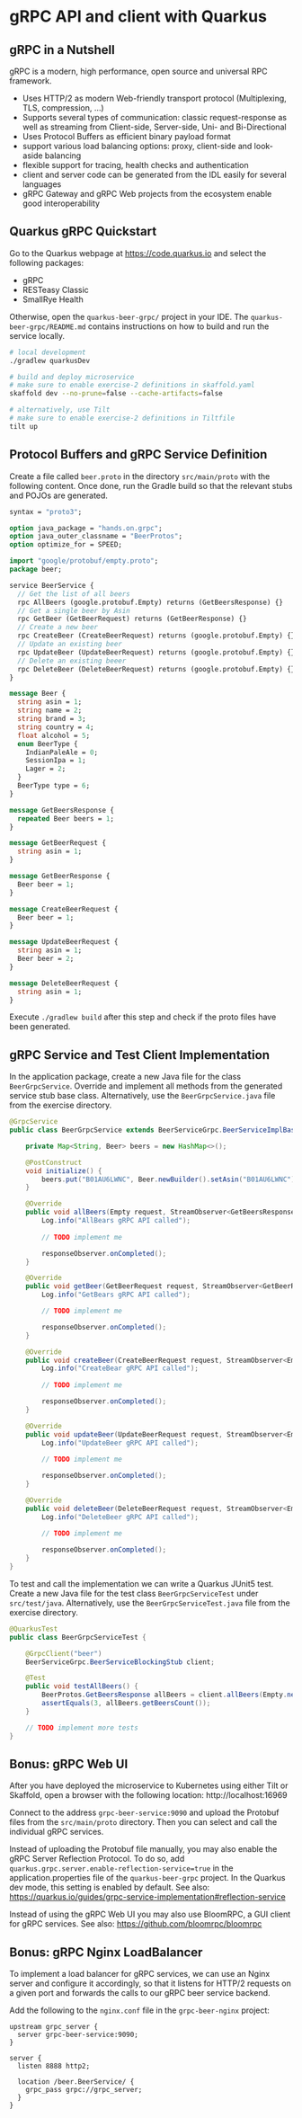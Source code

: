 # gRPC API and client with Quarkus

## gRPC in a Nutshell

gRPC is a modern, high performance, open source and  universal RPC framework.
- Uses HTTP/2 as modern Web-friendly transport protocol (Multiplexing, TLS, compression, …)
- Supports several types of communication: classic request-response as well as streaming from Client-side, Server-side, Uni- and Bi-Directional
- Uses Protocol Buffers as efficient binary payload format
- support various load balancing options: proxy, client-side and look-aside balancing
- flexible support for tracing, health checks and authentication
- client and server code can be generated from the IDL easily for several languages
- gRPC Gateway and gRPC  Web projects from the ecosystem enable good interoperability

## Quarkus gRPC Quickstart

Go to the Quarkus webpage at https://code.quarkus.io and select the following packages:
- gRPC
- RESTeasy Classic
- SmallRye Health

Otherwise, open the `quarkus-beer-grpc/` project in your IDE. The `quarkus-beer-grpc/README.md` contains instructions
on how to build and run the service locally.

```bash
# local development
./gradlew quarkusDev

# build and deploy microservice
# make sure to enable exercise-2 definitions in skaffold.yaml
skaffold dev --no-prune=false --cache-artifacts=false

# alternatively, use Tilt
# make sure to enable exercise-2 definitions in Tiltfile
tilt up
```

## Protocol Buffers and gRPC Service Definition

Create a file called `beer.proto` in the directory `src/main/proto` with the following content.
Once done, run the Gradle build so that the relevant stubs and POJOs are generated.

```proto
syntax = "proto3";

option java_package = "hands.on.grpc";
option java_outer_classname = "BeerProtos";
option optimize_for = SPEED;

import "google/protobuf/empty.proto";
package beer;

service BeerService {
  // Get the list of all beers
  rpc AllBeers (google.protobuf.Empty) returns (GetBeersResponse) {}
  // Get a single beer by Asin
  rpc GetBeer (GetBeerRequest) returns (GetBeerResponse) {}
  // Create a new beer
  rpc CreateBeer (CreateBeerRequest) returns (google.protobuf.Empty) {}
  // Update an existing beer
  rpc UpdateBeer (UpdateBeerRequest) returns (google.protobuf.Empty) {}
  // Delete an existing beeer
  rpc DeleteBeer (DeleteBeerRequest) returns (google.protobuf.Empty) {}
}

message Beer {
  string asin = 1;
  string name = 2;
  string brand = 3;
  string country = 4;
  float alcohol = 5;
  enum BeerType {
    IndianPaleAle = 0;
    SessionIpa = 1;
    Lager = 2;
  }
  BeerType type = 6;
}

message GetBeersResponse {
  repeated Beer beers = 1;
}

message GetBeerRequest {
  string asin = 1;
}

message GetBeerResponse {
  Beer beer = 1;
}

message CreateBeerRequest {
  Beer beer = 1;
}

message UpdateBeerRequest {
  string asin = 1;
  Beer beer = 2;
}

message DeleteBeerRequest {
  string asin = 1;
}
```

Execute `./gradlew build` after this step and check if the proto files have been generated.

## gRPC Service and Test Client Implementation

In the application package, create a new Java file for the class `BeerGrpcService`. Override and implement
all methods from the generated service stub base class. Alternatively, use the `BeerGrpcService.java` file
from the exercise directory.

```java
@GrpcService
public class BeerGrpcService extends BeerServiceGrpc.BeerServiceImplBase {

    private Map<String, Beer> beers = new HashMap<>();

    @PostConstruct
    void initialize() {
        beers.put("B01AU6LWNC", Beer.newBuilder().setAsin("B01AU6LWNC").setName("Edelstoff Exportbier").setBrand("Augustiner Brauerei München").setCountry("Germany").setAlcohol(5.6f).setType(Beer.BeerType.Lager).build());
    }

    @Override
    public void allBeers(Empty request, StreamObserver<GetBeersResponse> responseObserver) {
        Log.info("AllBears gRPC API called");
        
        // TODO implement me

        responseObserver.onCompleted();
    }

    @Override
    public void getBeer(GetBeerRequest request, StreamObserver<GetBeerResponse> responseObserver) {
        Log.info("GetBears gRPC API called");

        // TODO implement me

        responseObserver.onCompleted();
    }

    @Override
    public void createBeer(CreateBeerRequest request, StreamObserver<Empty> responseObserver) {
        Log.info("CreateBear gRPC API called");
        
        // TODO implement me

        responseObserver.onCompleted();
    }

    @Override
    public void updateBeer(UpdateBeerRequest request, StreamObserver<Empty> responseObserver) {
        Log.info("UpdateBeer gRPC API called");
        
        // TODO implement me

        responseObserver.onCompleted();
    }

    @Override
    public void deleteBeer(DeleteBeerRequest request, StreamObserver<Empty> responseObserver) {
        Log.info("DeleteBeer gRPC API called");
        
        // TODO implement me

        responseObserver.onCompleted();
    }
}
```

To test and call the implementation we can write a Quarkus JUnit5 test. Create a new Java file for the test class `BeerGrpcServiceTest` under `src/test/java`. Alternatively, use the `BeerGrpcServiceTest.java` file
from the exercise directory. 

```java
@QuarkusTest
public class BeerGrpcServiceTest {

    @GrpcClient("beer")
    BeerServiceGrpc.BeerServiceBlockingStub client;

    @Test
    public void testAllBeers() {
        BeerProtos.GetBeersResponse allBeers = client.allBeers(Empty.newBuilder().build());
        assertEquals(3, allBeers.getBeersCount());
    }

    // TODO implement more tests
}
```

## Bonus: gRPC Web UI

After you have deployed the microservice to Kubernetes using either Tilt or Skaffold, open a browser
with the following location: http://localhost:16969

Connect to the address `grpc-beer-service:9090` and upload the Protobuf files from the `src/main/proto` directory.
Then you can select and call the individual gRPC services.

Instead of uploading the Protobuf file manually, you may also enable the gRPC Server Reflection Protocol. 
To do so, add `quarkus.grpc.server.enable-reflection-service=true` in the application.properties file of the `quarkus-beer-grpc` project.
In the Quarkus dev mode, this setting is enabled by default.
See also: https://quarkus.io/guides/grpc-service-implementation#reflection-service

Instead of using the gRPC Web UI you may also use BloomRPC, a GUI client for gRPC services. 
See also: https://github.com/bloomrpc/bloomrpc


## Bonus: gRPC Nginx LoadBalancer

To implement a load balancer for gRPC services, we can use an Nginx server and configure it accordingly, so that it
listens for HTTP/2 requests on a given port and forwards the calls to our gRPC beer service backend.

Add the following to the `nginx.conf` file in the `grpc-beer-nginx` project:
```
upstream grpc_server {
  server grpc-beer-service:9090;
}

server {
  listen 8888 http2;

  location /beer.BeerService/ {
    grpc_pass grpc://grpc_server;
  }
}
```

